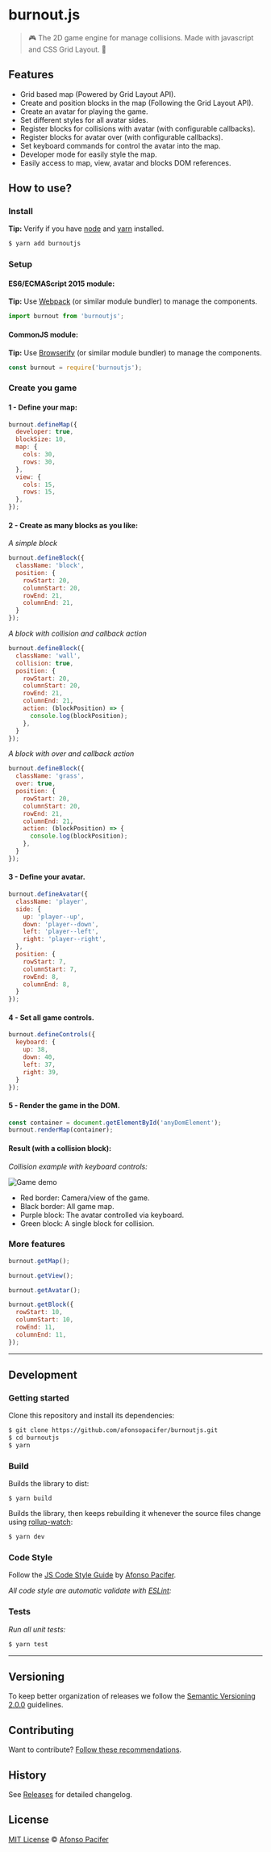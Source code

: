 # burnout.js

> :video_game: The 2D game engine for manage collisions. Made with javascript and CSS Grid Layout. :heartbeat:

## Features

- Grid based map (Powered by Grid Layout API).
- Create and position blocks in the map (Following the Grid Layout API).
- Create an avatar for playing the game.
- Set different styles for all avatar sides.
- Register blocks for collisions with avatar (with configurable callbacks).
- Register blocks for avatar over (with configurable callbacks).
- Set keyboard commands for control the avatar into the map.
- Developer mode for easily style the map.
- Easily access to map, view, avatar and blocks DOM references.

## How to use?

### Install

**Tip:** Verify if you have [node](http://nodejs.org/) and [yarn](https://yarnpkg.com/pt-BR/) installed.

```sh
$ yarn add burnoutjs
```

### Setup

#### ES6/ECMAScript 2015 module:

**Tip:** Use [Webpack](https://webpack.github.io/) (or similar module bundler) to manage the components.

```js
import burnout from 'burnoutjs';
```

#### CommonJS module:

**Tip:** Use [Browserify](http://browserify.org/) (or similar module bundler) to manage the components.

```js
const burnout = require('burnoutjs');
```

### Create you game

#### 1 - Define your map:

```js
burnout.defineMap({
  developer: true,
  blockSize: 10,
  map: {
    cols: 30,
    rows: 30,
  },
  view: {
    cols: 15,
    rows: 15,
  },
});
```

#### 2 - Create as many blocks as you like:

*A simple block*

```js
burnout.defineBlock({
  className: 'block',
  position: {
    rowStart: 20,
    columnStart: 20,
    rowEnd: 21,
    columnEnd: 21,
  }
});
```

*A block with collision and callback action*

```js
burnout.defineBlock({
  className: 'wall',
  collision: true,
  position: {
    rowStart: 20,
    columnStart: 20,
    rowEnd: 21,
    columnEnd: 21,
    action: (blockPosition) => {
      console.log(blockPosition);
    },
  }
});
```

*A block with over and callback action*

```js
burnout.defineBlock({
  className: 'grass',
  over: true,
  position: {
    rowStart: 20,
    columnStart: 20,
    rowEnd: 21,
    columnEnd: 21,
    action: (blockPosition) => {
      console.log(blockPosition);
    },
  }
});
```

#### 3 - Define your avatar.

```js
burnout.defineAvatar({
  className: 'player',
  side: {
    up: 'player--up',
    down: 'player--down',
    left: 'player--left',
    right: 'player--right',
  },
  position: {
    rowStart: 7,
    columnStart: 7,
    rowEnd: 8,
    columnEnd: 8,
  }
});
```

#### 4 - Set all game controls.

```js
burnout.defineControls({
  keyboard: {
    up: 38,
    down: 40,
    left: 37,
    right: 39,
  }
});
```

#### 5 - Render the game in the DOM.

```js
const container = document.getElementById('anyDomElement');
burnout.renderMap(container);
```
#### Result (with a collision block):

*Collision example with keyboard controls:*

![Game demo](docs/demo.gif)

- Red border: Camera/view of the game.
- Black border: All game map.
- Purple block: The avatar controlled via keyboard.
- Green block: A single block for collision.

### More features

```js
burnout.getMap();
```

```js
burnout.getView();
```

```js
burnout.getAvatar();
```

```js
burnout.getBlock({
  rowStart: 10,
  columnStart: 10,
  rowEnd: 11,
  columnEnd: 11,
});
```

<hr>

## Development

### Getting started

Clone this repository and install its dependencies:

```sh
$ git clone https://github.com/afonsopacifer/burnoutjs.git
$ cd burnoutjs
$ yarn
```
### Build

Builds the library to dist:

```shev
$ yarn build
```

Builds the library, then keeps rebuilding it whenever the source files change using [rollup-watch](https://github.com/rollup/rollup-watch):

```sh
$ yarn dev
```

### Code Style

Follow the [JS Code Style Guide](https://github.com/afonsopacifer/code-style-guide/blob/master/js/JS.md) by [Afonso Pacifer](https://github.com/afonsopacifer).

*All code style are automatic validate with [ESLint](http://eslint.org/):*

### Tests

*Run all unit tests:*

```sh
$ yarn test
```

<hr>

## Versioning

To keep better organization of releases we follow the [Semantic Versioning 2.0.0](http://semver.org/) guidelines.

## Contributing

Want to contribute? [Follow these recommendations](https://github.com/afonsopacifer/burnoutjs/blob/master/CONTRIBUTING.md).

## History

See [Releases](https://github.com/afonsopacifer/burnoutjs/releases) for detailed changelog.

## License

[MIT License](https://github.com/afonsopacifer/burnoutjs/blob/master/LICENSE.md) © [Afonso Pacifer](https://github.com/afonsopacifer)
